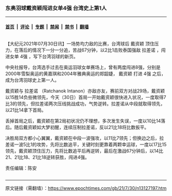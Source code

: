 ### 东奥羽球戴资颖闯进女单4强 台湾史上第1人

---

#### [首页](../../../..?n13127197) &nbsp;|&nbsp; [评论](../../../../../epoch-comment?n13127197) &nbsp;|&nbsp; [专题](../../../../../epoch-special?n13127197) &nbsp;|&nbsp; [禁闻](../../../../../epoch-news?n13127197) &nbsp;|&nbsp; [禁书](../../../../../books?n13127197) &nbsp;|&nbsp; [翻墙](https://github.com/gfw-breaker/nogfw/blob/master/README.md?n13127197)


<div class="column" id="artbody" itemprop="articleBody">
 <!-- article content begin -->
 <p>
  【大纪元2021年07月30日讯】一场势均力敌的比赛，台湾球后
  <ok href="https://www.epochtimes.com/gb/tag/%E6%88%B4%E8%B5%84%E9%A2%96.html">
   戴资颖
  </ok>
  顶住压力，在落后的情况下一分一分追，苦战67分钟，以2比1击败泰国强敌
  <ok href="https://www.epochtimes.com/gb/tag/%E6%8B%89%E5%B7%AE%E8%AF%BA.html">
   拉差诺
  </ok>
  ，闯进女单
  <ok href="https://www.epochtimes.com/gb/tag/4%E5%BC%BA.html">
   4强
  </ok>
  ，写下台湾羽球的新页。
 </p>
 <p>
  中央社报导，台湾选手过去在奥运羽球女单赛场上，曾有两度闯进8强，分别是2000年雪梨奥运的黄嘉琪和2004年雅典奥运的郑韶婕，
  <ok href="https://www.epochtimes.com/gb/tag/%E6%88%B4%E8%B5%84%E9%A2%96.html">
   戴资颖
  </ok>
  打进
  <ok href="https://www.epochtimes.com/gb/tag/4%E5%BC%BA.html">
   4强
  </ok>
  之后，成为台湾羽球史上第一人。
 </p>
 <p>
  戴资颖与
  <ok href="https://www.epochtimes.com/gb/tag/%E6%8B%89%E5%B7%AE%E8%AF%BA.html">
   拉差诺
  </ok>
  （Ratchanok Intanon）亦敌亦友，赛前双方对战29场，戴资颖以15胜14负些微领先，今天（30日）首局一开始戴资颖很快进入状况，一度取得7比3的领先，但拉差诺两次压线挑战成功，气势逆转。拉差诺从中段就取得领先，以21比14拿下首局。
 </p>
 <p>
  丢掉首局之后，戴资颖在第2局初状况仍不理想，多次发生失误，一度以10比14落后。随后戴资颖如大梦初醒，连续压制拉差诺，反以21比18将比数扳平。
 </p>
 <p>
  决胜局双方都小心翼翼，戴资颖在中段一波强攻，以11比7领先；但换边之后，拉差诺一波5比1的攻势，先将比数追平，关键时刻更靠着两颗幸运球，一度以17比15领先，戴资颖顶住压力，先将比数追平后再逆转，最后在激战67分钟后，以14比21、21比18、21比18逆转获胜，闯进4强。
 </p>
 <p>
  责任编辑：陈安
 </p>
 <!-- article content end -->
</div>


---

原文链接（需翻墙）：https://www.epochtimes.com/gb/21/7/30/n13127197.htm